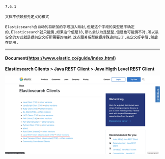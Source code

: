 ```
7.6.1

文档不依赖预先定义的模式

Elasticsearch会自动的将新加的字段加入映射,但是这个字段的类型是不确定的,Elasticsearch就只能猜,如果这个值是18,那么会认为是整型,但是也可能猜不对.所以最安全的方式就是提前定义好所需要的映射,这点跟关系型数据库殊途同归了,先定义好字段,然后在使用.
```

---

#### Document(https://www.elastic.co/guide/index.html)

**Elasticsearch Clients > Java REST Client > Java Higth Level REST Client**

<img src="./RESTClient.png" alt="REST Client" style="zoom:50%;" />

